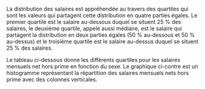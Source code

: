 
La distribution des salaires est appréhendée au travers des quartiles qui sont les valeurs qui partagent cette distribution en quatre parties égales.
Le premier quartile est le salaire au-dessous duquel se situent 25 % des salaires, le deuxième quartile, appelé aussi médiane, est le salaire qui partagent la distribution en deux parties égales (50 % au-dessous et 50 % au-dessus) et le troisième quartile est le salaire au-dessus duquel se situent 25 % des salaires.

Le tableau ci-dessous donne les différents quartiles pour les salaires mensuels net hors prime en fonction du sexe.
Le graphique ci-contre est un histogramme représentant la répartition des salaires mensuels nets hors prime avec des colonnes verticales.
